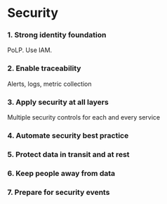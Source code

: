 # Security

### 1. Strong identity foundation

PoLP. Use IAM.

### 2. Enable traceability

Alerts, logs, metric collection

### 3. Apply security at all layers

Multiple security controls for each and every service

### 4. Automate security best practice

### 5. Protect data in transit and at rest

### 6. Keep people away from data

### 7. Prepare for security events